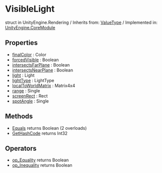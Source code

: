 # VisibleLight
struct in UnityEngine.Rendering
 / Inherits from: <a href="https://docs.unity3d.com/6000.2/Documentation/ScriptReference/ValueType.html">ValueType</a> / Implemented in: <a href="https://docs.unity3d.com/6000.2/Documentation/ScriptReference/UnityEngine.CoreModule.html">UnityEngine.CoreModule</a>

## Properties
- <a href="https://docs.unity3d.com/6000.2/Documentation/ScriptReference/VisibleLight-finalColor.html">finalColor</a> : Color
- <a href="https://docs.unity3d.com/6000.2/Documentation/ScriptReference/VisibleLight-forcedVisible.html">forcedVisible</a> : Boolean
- <a href="https://docs.unity3d.com/6000.2/Documentation/ScriptReference/VisibleLight-intersectsFarPlane.html">intersectsFarPlane</a> : Boolean
- <a href="https://docs.unity3d.com/6000.2/Documentation/ScriptReference/VisibleLight-intersectsNearPlane.html">intersectsNearPlane</a> : Boolean
- <a href="https://docs.unity3d.com/6000.2/Documentation/ScriptReference/VisibleLight-light.html">light</a> : Light
- <a href="https://docs.unity3d.com/6000.2/Documentation/ScriptReference/VisibleLight-lightType.html">lightType</a> : LightType
- <a href="https://docs.unity3d.com/6000.2/Documentation/ScriptReference/VisibleLight-localToWorldMatrix.html">localToWorldMatrix</a> : Matrix4x4
- <a href="https://docs.unity3d.com/6000.2/Documentation/ScriptReference/VisibleLight-range.html">range</a> : Single
- <a href="https://docs.unity3d.com/6000.2/Documentation/ScriptReference/VisibleLight-screenRect.html">screenRect</a> : Rect
- <a href="https://docs.unity3d.com/6000.2/Documentation/ScriptReference/VisibleLight-spotAngle.html">spotAngle</a> : Single

## Methods
- <a href="https://docs.unity3d.com/6000.2/Documentation/ScriptReference/VisibleLight.Equals.html">Equals</a> returns Boolean (2 overloads)
- <a href="https://docs.unity3d.com/6000.2/Documentation/ScriptReference/VisibleLight.GetHashCode.html">GetHashCode</a> returns Int32

## Operators
- <a href="https://docs.unity3d.com/6000.2/Documentation/ScriptReference/VisibleLight.op_Equality.html">op_Equality</a> returns Boolean
- <a href="https://docs.unity3d.com/6000.2/Documentation/ScriptReference/VisibleLight.op_Inequality.html">op_Inequality</a> returns Boolean
